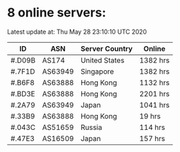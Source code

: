 # 8 online servers:

Latest update at: Thu May 28 23:10:10 UTC 2020

| ID | ASN | Server Country | Online |
| -- | --- | -------------- | ------ |
| #.D09B | AS174 | United States | 1382 hrs |
| #.7F1D | AS63949 | Singapore | 1382 hrs |
| #.B6F8 | AS63888 | Hong Kong | 1132 hrs |
| #.BD3E | AS63888 | Hong Kong | 2201 hrs |
| #.2A79 | AS63949 | Japan | 1041 hrs |
| #.33B9 | AS63888 | Hong Kong | 19 hrs |
| #.043C | AS51659 | Russia | 114 hrs |
| #.47E3 | AS16509 | Japan | 157 hrs |

